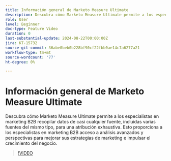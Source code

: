 ```yaml
---
title: Información general de Marketo Measure Ultimate
description: Descubra cómo Marketo Measure Ultimate permite a los especialistas en marketing B2B recopilar datos de casi cualquier fuente, incluidas varias fuentes del mismo tipo, para una atribución exhaustiva.
role: User
level: Beginner
doc-type: Feature Video
duration: 0
last-substantial-update: 2024-08-22T00:00:00Z
jira: KT-15732
source-git-commit: 36abe0beb0b228bf90cf22fbb0ae14c7a6277a21
workflow-type: tm+mt
source-wordcount: '77'
ht-degree: 0%

---
```



# Información general de Marketo Measure Ultimate

Descubra cómo Marketo Measure Ultimate permite a los especialistas en marketing B2B recopilar datos de casi cualquier fuente, incluidas varias fuentes del mismo tipo, para una atribución exhaustiva. Esto proporciona a los especialistas en marketing B2B acceso a análisis avanzados y perspectivas para mejorar sus estrategias de marketing e impulsar el crecimiento del negocio.

>[!VIDEO](https://video.tv.adobe.com/v/3433044/?learn=on)
